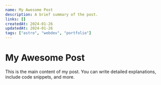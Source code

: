 ```yaml
---
name: My Awesome Post
description: A brief summary of the post.
links: []
createdAt: 2024-01-26
updatedAt: 2024-01-26
tags: ["astro", "webdev", "portfolio"]
---
```


# My Awesome Post

This is the main content of my post.
You can write detailed explanations, include code snippets, and more.
